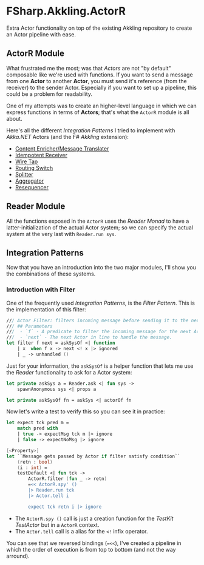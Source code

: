 # FSharp.Akkling.ActorR
Extra Actor functionality on top of the existing Akkling repository to create an Actor pipeline with ease.

## ActorR Module
What frustrated me the most; was that _Actors_ are not "by default" composable like we're used with functions. If you want to send a message from one **Actor** to another **Actor**, you must send it's reference (from the receiver) to the sender Actor.
Especially if you want to set up a pipeline, this could be a problem for readability.

One of my attempts was to create an higher-level language in which we can express functions in terms of **Actors**; that's what the ```ActorR``` module is all about.

Here's all the different _Integration Patterns_ I tried to implement with _Akka.NET_ Actors (and the F# _Akkling_ extension):

* [Content Enricher/Message Translater](Pages/Map.md)
* [Idempotent Receiver](Pages/Dedup.md)
* [Wire Tap](Pages/Tap.md)
* [Routing Switch](Pages/Switch.md)
* [Splitter](Pages/Splitter.md)
* [Aggregator](Pages/Aggregator.md)
* [Resequencer](Pages/Reseq.md)

## Reader Module
All the functions exposed in the ```ActorR``` uses the _Reader Monad_ to have a latter-initialization of the actual Actor system; so we can specify the actual system at the very last with ```Reader.run sys```.

## Integration Patterns
Now that you have an introduction into the two major modules, I'll show you the combinations of these systems.

### Introduction with Filter
One of the frequently used _Integration Patterns_, is the _Filter Pattern_. This is the implementation of this filter:

```fsharp
/// Actor Filter: filters incoming message before sending it to the next Actor.
/// ## Parameters
///  - `f` - A predicate to filter the incoming message for the next Actor.
///  - `next` - The next Actor in line to handle the message.
let filter f next = askSysOf <| function
    | x  when f x -> next <! x |> ignored
    | _ -> unhandled ()
```
    
Just for your information, the ```askSysOf``` is a helper function that lets me use the _Reader_ functionality to ask for a Actor system:

```fsharp
let private askSys a = Reader.ask <| fun sys ->
    spawnAnonymous sys <| props a

let private askSysOf fn = askSys <| actorOf fn
```

Now let's write a test to verify this so you can see it in practice:

```fsharp
let expect tck pred m =
    match pred with
    | true -> expectMsg tck m |> ignore
    | false -> expectNoMsg |> ignore

[<Property>]
let ``Message gets passed by Actor if filter satisfy condition`` 
    (retn : bool) 
    (i : int) =
    testDefault <| fun tck ->
        ActorR.filter (fun _ -> retn)
        =<< ActorR.spy' ()
        |> Reader.run tck
        |> Actor.tell i

        expect tck retn i |> ignore
```

- The ```ActorR.spy ()``` call is just a creation function for the _TestKit TestActor_ but in a ```ActorR``` context.
- The ```Actor.tell``` call is a alias for the ```<!``` infix operator.

You can see that we reversed bindings (```=<<```), I've created a pipeline in which the order of execution is from top to bottom (and not the way arround).
